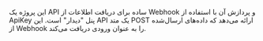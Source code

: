 این پروژه یک API ساده برای دریافت اطلاعات از Webhook و پردازش آن با استفاده از ApiKey پنل "دیدار" است. این API یک متد POST ارائه می‌دهد که داده‌های ارسال‌شده از Webhook را به عنوان ورودی دریافت می‌کند.

